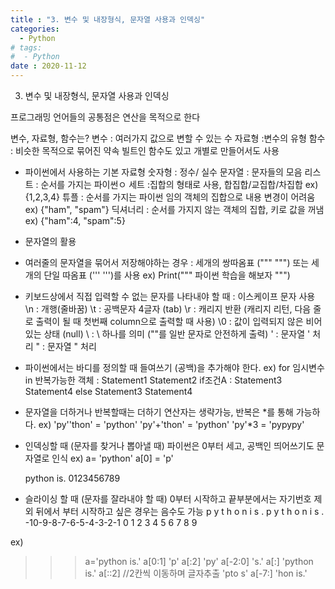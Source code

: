 ```yaml
---
title : "3. 변수 및 내장형식, 문자열 사용과 인덱싱"
categories:
  - Python
# tags:
#  - Python
date : 2020-11-12
---
```


3. 변수 및 내장형식, 문자열 사용과 인덱싱

프로그래밍 언어들의 공통점은 연산을 목적으로 한다

변수, 자료형, 함수는?
변수 : 여러가지 값으로 변할 수 있는 수 
자료형 :변수의 유형
함수 : 비슷한 목적으로 묶어진 약속 
  빌트인 함수도 있고 개별로 만들어서도 사용 
  
* 파이썬에서 사용하는 기본 자료형 
 숫자형 : 정수/ 실수 
 문자열 : 문자들의 모음
 리스트 : 순서를 가지는 파이썬ㅇ
 세트 :집합의 형태로 사용, 합집합/교집합/차집합  ex) {1,2,3,4}
 튜플 : 순서를 가지는 파이썬 임의 객체의 집합으로 내용 변경이 어려움 ex) {"ham", "spam"} 
 딕셔너리 : 순서를 가지지 않는 객체의 집합, 키로 값을 꺼냄 ex) {"ham":4, "spam":5}

* 문자열의 활용
- 여러줄의 문자열을 묶어서 저장해야하는 경우 : 세개의 쌍따옴표 (""" """) 또는 세개의 단일 따옴표 (''' ''')를 사용 
   ex)
   Print("""
     파이썬 
     학습을 해보자
   """)

- 키보드상에서 직접 입력할 수 없는 문자를 나타내야 할 때 : 이스케이프 문자 사용 
   \n : 개행(줄바꿈)
   \t : 공백문자 4글자 (tab)
   \r : 캐리지 반환 (캐리지 리턴, 다음 줄로 출력이 될 때 첫번째 column으로 출력할 때 사용)
   \0 : 값이 입력되지 않은 비어있는 상태 (null)
   \\ : \ 하나를 의미 ("\"를 일반 문자로 안전하게 출력)
   \' : 문자열 ' 처리 
   \" : 문자열 " 처리

- 파이썬에서는 바디를 정의할 때 들여쓰기 (공백)을 추가해야 한다. 
 ex) 
  for 임시변수 in 반복가능한 객체 : 
      Statement1
      Statement2
      if조건A : 
          Statement3
          Statement4
      else
          Statement3
          Statement4
          
- 문자열을 더하거나 반복할때는 더하기 연산자는 생략가능, 반복은 *를 통해 가능하다.
 ex) 
  'py''thon' = 'python'
  'py'+'thon' = 'python'
  'py'*3 = 'pypypy'
  
- 인덱싱할 때 (문자를 찾거나 뽑아낼 때) 파이썬은 0부터 세고, 공백인 띄어쓰기도 문자열로 인식
 ex) 
  a= 'python'
  a[0] = 'p'
  
  python is.
  0123456789
  
- 슬라이싱 할 때 (문자를 잘라내야 할 때) 0부터 시작하고 끝부분에서는 자기번호 제외 
  뒤에서 부터 시작하고 싶은 경우는 음수도 가능 
   p y t h o n   i s . p y t h o n   i s .
 -10-9-8-7-6-5-4-3-2-1 0 1 2 3 4 5 6 7 8 9

 ex)  
  >>>a='python is.'
  >>>a[0:1]
  'p'
  >>>a[:2]
  'py'
  >>>a[-2:0]
  's.'
  >>>a[:]
  'python is.'
  >>>a[::2] //2칸씩 이동하며 글자추출
  'pto s'
  >>>a[-7:]
  'hon is.'
  

